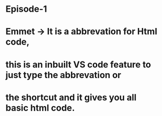 # Episode-1

# Emmet -> It is a abbrevation for Html code, 
# this is an inbuilt VS code feature to just type the abbrevation or 
# the shortcut and it gives you all basic html code.


